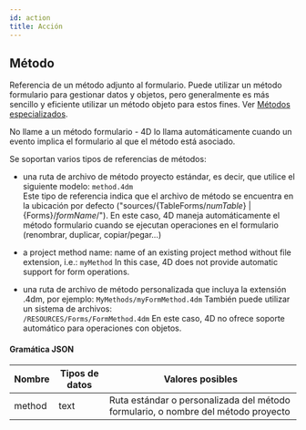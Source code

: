 ```yaml
---
id: action
title: Acción
---
```


## Método

Referencia de un método adjunto al formulario. Puede utilizar un método formulario para gestionar datos y objetos, pero generalmente es más sencillo y eficiente utilizar un método objeto para estos fines. Ver [Métodos especializados](Concepts/methods.md#specialized-methods).

No llame a un método formulario - 4D lo llama automáticamente cuando un evento implica el formulario al que el método está asociado.

Se soportan varios tipos de referencias de métodos:

- una ruta de archivo de método proyecto estándar, es decir, que utilice el siguiente modelo:
  `method.4dm`\
  Este tipo de referencia indica que el archivo de método se encuentra en la ubicación por defecto ("sources/{TableForms/*numTable*} | {Forms}/*formName*/"). En este caso, 4D maneja automáticamente el método formulario cuando se ejecutan operaciones en el formulario (renombrar, duplicar, copiar/pegar...)

- a project method name: name of an existing project method without file extension, i.e.: `myMethod` In this case, 4D does not provide automatic support for form operations.

- una ruta de archivo de método personalizada que incluya la extensión .4dm, por ejemplo:
  `MyMethods/myFormMethod.4dm`
  También puede utilizar un sistema de archivos:\
  `/RESOURCES/Forms/FormMethod.4dm`
  En este caso, 4D no ofrece soporte automático para operaciones con objetos.

#### Gramática JSON

| Nombre | Tipos de datos | Valores posibles                                                                  |
| ------ | -------------- | --------------------------------------------------------------------------------- |
| method | text           | Ruta estándar o personalizada del método formulario, o nombre del método proyecto |
